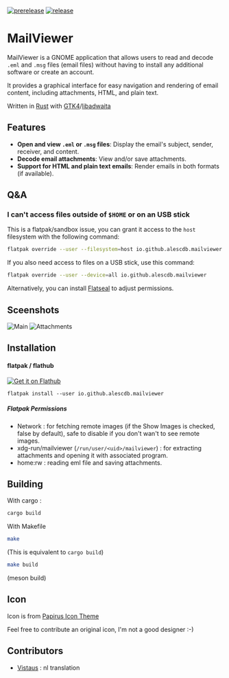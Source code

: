 [![prerelease](https://github.com/alescdb/mailviewer/actions/workflows/prerelease.yml/badge.svg)](https://github.com/alescdb/mailviewer/actions/workflows/prerelease.yml)
[![release](https://github.com/alescdb/mailviewer/actions/workflows/release.yml/badge.svg)](https://github.com/alescdb/mailviewer/actions/workflows/release.yml)

# MailViewer

MailViewer is a GNOME application that allows users to read and decode `.eml` and `.msg` files (email files) without having to install any additional software or create an account.

It provides a graphical interface for easy navigation and rendering of email content, including attachments, HTML, and plain text.

Written in [Rust](https://www.rust-lang.org/) with [GTK4](https://www.gtk.org/)/[libadwaita](https://gnome.pages.gitlab.gnome.org/libadwaita/doc/main/index.html)

## Features

- **Open and view `.eml` or `.msg` files**: Display the email's subject, sender, receiver, and content.
- **Decode email attachments**: View and/or save attachments.
- **Support for HTML and plain text emails**: Render emails in both formats (if available).

## Q&A

### I can't access files outside of `$HOME` or on an USB stick

This is a flatpak/sandbox issue, you can grant it access to the `host` filesystem with the following command:

```bash
flatpak override --user --filesystem=host io.github.alescdb.mailviewer
```

If you also need access to files on a USB stick, use this command:

```bash
flatpak override --user --device=all io.github.alescdb.mailviewer
```

Alternatively, you can install [Flatseal](https://flathub.org/apps/com.github.tchx84.Flatseal) to adjust permissions.


## Sceenshots

![Main](images/mailviewer_0.9.92_dark_1.png)
![Attachments](images/mailviewer_0.9.92_dark_2.png)

## Installation

#### flatpak / flathub

[![](https://flathub.org/api/badge?svg&locale=en 'Get it on Flathub')](https://flathub.org/apps/io.github.alescdb.mailviewer)

```
flatpak install --user io.github.alescdb.mailviewer
```

##### Flatpak Permissions

- Network : for fetching remote images (if the Show Images is checked, false by default), safe to disable if you don't wan't to see remote images.
- xdg-run/mailviewer (`/run/user/<uid>/mailviewer`) : for extracting attachments and opening it with associated program.
- home:rw : reading eml file and saving attachments.


## Building

With cargo :
```bash
cargo build
```

With Makefile
```bash
make
```
(This is equivalent to `cargo build`)

```bash
make build
```
(meson build)

## Icon

Icon is from [Papirus Icon Theme](https://github.com/PapirusDevelopmentTeam/papirus-icon-theme)

Feel free to contribute an original icon, I'm not a good designer :-)

## Contributors

- [Vistaus](https://github.com/Vistaus) : nl translation
